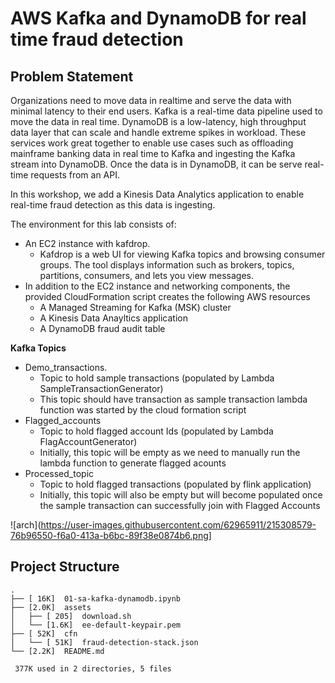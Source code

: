 # AWS Kafka and DynamoDB for real time fraud detection

## Problem Statement

Organizations need to move data in realtime and serve the data with minimal latency to their end users. Kafka is a real-time data pipeline used to move the data in real time. DynamoDB is a low-latency, high throughput data layer that can scale and handle extreme spikes in workload. These services work great together to enable use cases such as offloading mainframe banking data in real time to Kafka and ingesting the Kafka stream into DynamoDB. Once the data is in DynamoDB, it can be serve real-time requests from an API.

In this workshop, we add a Kinesis Data Analytics application to enable real-time fraud detection as this data is ingesting.

The environment for this lab consists of:

- An EC2 instance with kafdrop.
  - Kafdrop is a web UI for viewing Kafka topics and browsing consumer groups. The tool displays information such as brokers, topics, partitions, consumers, and lets you view messages.
- In addition to the EC2 instance and networking components, the provided CloudFormation script creates the following AWS resources
  - A Managed Streaming for Kafka (MSK) cluster
  - A Kinesis Data Anayltics application
  - A DynamoDB fraud audit table

**Kafka Topics**

- Demo_transactions.
  - Topic to hold sample transactions (populated by Lambda SampleTransactionGenerator)
  - This topic should have transaction as sample transaction lambda function was started by the cloud formation script
- Flagged_accounts
  - Topic to hold flagged account Ids (populated by Lambda FlagAccountGenerator)
  - Initially, this topic will be empty as we need to manually run the lambda function to generate flagged acounts
- Processed_topic
  - Topic to hold flagged transactions (populated by flink application)
  - Initially, this topic will also be empty but will become populated once the sample transaction can successfully join with Flagged Accounts

![arch](https://user-images.githubusercontent.com/62965911/215308579-76b96550-f6a0-413a-b6bc-89f38e0874b6.png]

## Project Structure

```
.
├── [ 16K]  01-sa-kafka-dynamodb.ipynb
├── [2.0K]  assets
│   ├── [ 205]  download.sh
│   └── [1.6K]  ee-default-keypair.pem
├── [ 52K]  cfn
│   └── [ 51K]  fraud-detection-stack.json
└── [2.2K]  README.md

 377K used in 2 directories, 5 files
```